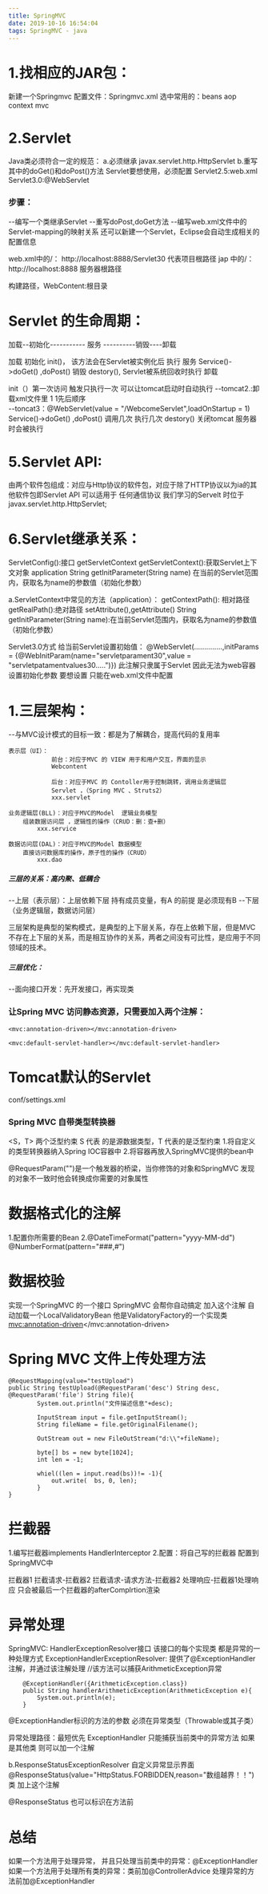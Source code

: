 ```yaml
---
title: SpringMVC
date: 2019-10-16 16:54:04
tags: SpringMVC - java
---
```


# 1.找相应的JAR包：

新建一个Springmvc 配置文件：Springmvc.xml
选中常用的：beans  aop context mvc

# 2.Servlet
Java类必须符合一定的规范：
a.必须继承 javax.servlet.http.HttpServlet
b.重写其中的doGet()和doPost()方法
Servlet要想使用，必须配置
Servlet2.5:web.xml
Servlet3.0:@WebServlet


### 步骤：
--编写一个类继承Servlet
--重写doPost,doGet方法
--编写web.xml文件中的Servlet-mapping的映射关系
还可以新建一个Servlet，Eclipse会自动生成相关的配置信息

web.xml中的/：		http://localhost:8888/Servlet30   代表项目根路径
jap 中的/：		http://localhost:8888 	     服务器根路径      

构建路径，WebContent:根目录

# Servlet 的生命周期：

加载--初始化-----------        服务          ----------销毁----卸载

加载
初始化  init()， 该方法会在Servlet被实例化后 执行
服务  Service()->doGet()  ,doPost()
销毁   destory(), Servlet被系统回收时执行
卸载

init（）第一次访问 触发只执行一次 可以让tomcat启动时自动执行
--tomcat2.:卸载xml文件里      <load-on-startup>1</load-on-startup>    </servlet>		1先后顺序							
--toncat3：@WebServlet(value = "/WebcomeServlet",loadOnStartup = 1)
Service()->doGet()  ,doPost()  调用几次  执行几次
destory() 关闭tomcat 服务器时会被执行

# 5.Servlet API:  
由两个软件包组成：对应与Http协议的软件包，对应于除了HTTP协议以为ia的其他软件包即Servlet API 可以适用于 任何通信协议
我们学习的Servelt  时位于javax.servlet.http.HttpServlet;

# 6.Servlet继承关系：
ServletConfig():接口
getServletContext getServletContext():获取Servlet上下文对象  application
String getInitParameter(String name) 在当前的Servlet范围内，获取名为name的参数值（初始化参数）

a.ServletContext中常见的方法（application）：
getContextPath(): 相对路径
getRealPath():绝对路径
setAttribute(),getAttribute() String getInitParameter(String name):在当前Servlet范围内，获取名为name的参数值（初始化参数）

Servlet3.0方式 给当前Servlet设置初始值：
@WebServlet(..............,initParams = {@WebInitParam(name="servletparament30",value = "servletpatamentvalues30.....")})
此注解只隶属于Servlet 因此无法为web容器设置初始化参数 要想设置 只能在web.xml文件中配置


# 1.三层架构：
--与MVC设计模式的目标一致：都是为了解耦合，提高代码的复用率
```
表示层（UI）：  
            前台：对应于MVC 的 VIEW 用于和用户交互，界面的显示
			Webcontent

	        后台：对应于MVC 的 Contoller用于控制跳转，调用业务逻辑层
			Servlet ，（Spring MVC 、Struts2）
			xxx.servlet

业务逻辑层(BLL)：对应于MVC的Model  逻辑业务模型
	组装数据访问层	，逻辑性的操作（CRUD：删：查+删）
		xxx.service
        
数据访问层(DAL)：对应于MVC的Model 数据模型
	直接访问数据库的操作，原子性的操作（CRUD）
		xxx.dao
```

##### 三层的关系：高内聚、低耦合
--上层（表示层）：上层依赖下层 持有成员变量，有A 的前提  是必须现有B
--下层（业务逻辑层，数据访问层）

三层架构是典型的架构模式，是典型的上下层关系，存在上依赖下层，但是MVC 不存在上下层的关系，而是相互协作的关系，两者之间没有可比性，是应用于不同领域的技术。

##### 三层优化：
--面向接口开发：先开发接口，再实现类

### 让Spring MVC 访问静态资源，只需要加入两个注解：
<!-- 加载动态资源和静态资源所协调的两个注解-->
```
<mvc:annotation-driven></mvc:annotation-driven>

<mvc:default-servlet-handler></mvc:default-servlet-handler>
```


# Tomcat默认的Servlet
conf/settings.xml


### Spring MVC 自带类型转换器
<S，T> 两个泛型约束 S 代表 的是源数据类型，T 代表的是泛型约束
1.将自定义的类型转换器纳入Spring IOC容器中
2.将容器再放入SpringMVC提供的bean中

@RequestParam("")是一个触发器的桥梁，当你修饰的对象和SpringMVC 发现的对象不一致时他会转换成你需要的对象属性

# 数据格式化的注解
1.配置你所需要的Bean
2.@DateTimeFormat("pattern="yyyy-MM-dd")   @NumberFormat(pattern="###,#")


# 数据校验
实现一个SpringMVC 的一个接口 SpringMVC 会帮你自动搞定
加入这个注解 自动加载一个LocalValidatoryBean 他是ValidatoryFactory的一个实现类
<mvc:annotation-driven></mvc:annotation-driven>

# Spring MVC 文件上传处理方法
```
@RequestMapping(value="testUpload")
public String testUpload(@RequestParam('desc') String desc, @RequestParam('file') String file){
		System.out.println("文件描述信息"+desc);

		InputStream input = file.getInputStream();
		String fileName = file.getOriginalFilename();

		OutStream out = new FileOutStream("d:\\"+fileName);
		
		byte[] bs = new byte[1024];
		int len = -1;

		whiel((len = input.read(bs))!= -1){
			out.write(	bs, 0, len);
		}
}

```
# 拦截器
1.编写拦截器implements HandlerInterceptor
2.配置：将自己写的拦截器 配置到SpringMVC中

拦截器1 拦截请求-拦截器2 拦截请求-请求方法-拦截器2 处理响应-拦截器1处理响应 只会被最后一个拦截器的afterComplrtion渲染

# 异常处理

SpringMVC: HandlerExceptionResolver接口
该接口的每个实现类 都是异常的一种处理方式
ExceptionHandlerExceptionResolver: 提供了@ExceptionHandler注解，并通过该注解处理
//该方法可以捕获ArithmeticException异常

``` 
    @ExceptionHandler({ArithmeticException.class})
    public String handlerArithmeticException(ArithmeticException e){
        System.out.println(e);
    }
```

@ExceptionHandler标识的方法的参数 必须在异常类型（Throwable或其子类）

异常处理路径：最短优先
ExceptionHandler 只能捕获当前类中的异常方法
如果是其他类 则可以加一个注解

b.ResponseStatusExceptionResolver 自定义异常显示界面
@ResponseStatus(value="HttpStatus.FORBIDDEN,reason="数组越界！！") 类 加上这个注解

@ResponseStatus 也可以标识在方法前

















# 总结

如果一个方法用于处理异常， 并且只处理当前类中的异常：@ExceptionHandler
如果一个方法用于处理所有类的异常：类前加@ControllerAdvice 处理异常的方法前加@ExceptionHandler



















